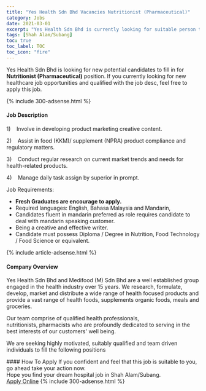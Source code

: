 ```yaml
---
title: "Yes Health Sdn Bhd Vacancies Nutritionist (Pharmaceutical)" 
category: Jobs 
date: 2021-03-01 
excerpt: "Yes Health Sdn Bhd is currently looking for suitable person to fill in the Nutritionist (Pharmaceutical) which positioned at Shah Alam/Subang" 
tags: [Shah Alam/Subang] 
toc: true 
toc_label: TOC 
toc_icon: "fire" 
--- 
```


<p>Yes Health Sdn Bhd is looking for new potential candidates to fill in for <b>Nutritionist (Pharmaceutical)</b> position. If you currently looking for new healthcare job opportunities and qualified with the job desc, feel free to apply this job.
</p>{% include 300-adsense.html %} 
<div><div><h4>Job Description</h4></div><div><div><span><div><p>1)&#160;&#160;&#160;&#160;Involve in developing product marketing creative content.</p><p>2)&#160;&#160;&#160;&#160;Assist in food (KKM)/ supplement (NPRA) product compliance and regulatory matters.</p><p>3)&#160;&#160;&#160;&#160;Conduct regular research on current market trends and needs for health-related products.</p><p>4)&#160;&#160;&#160;&#160;Manage daily task assign by superior in prompt.</p><p>Job Requirements:</p><ul><li><strong>Fresh Graduates are encourage to apply.</strong></li><li>Required languages: English, Bahasa Malaysia and Mandarin,</li><li>Candidates fluent in mandarin preferred as role requires candidate to deal with mandarin speaking customer.</li><li>Being a creative and effective writer.</li><li>Candidate must possess Diploma / Degree in Nutrition, Food Technology / Food Science or equivalent.</li></ul></div></span></div></div></div> 
{% include article-adsense.html %} 
<div><div><h4>Company Overview</h4></div><div><div><span><div><p>Yes Health Sdn Bhd and&#160;Medifood (M) Sdn Bhd are a&#160;well established group engaged in the health industry over 15 years. We research, formulate, develop,&#160;market and distribute a wide range of health focused products and provide a vast range of health foods, supplements organic foods, meals and groceries.&#160;</p><p>Our team comprise of qualified health professionals, nutritionists,&#160;pharmacists who are profoundly dedicated to serving in the best interests of our customers' well being.</p><p>We are seeking highly motivated, suitably qualified and team driven individuals to fill the following positions</p></div></span></div></div></div> 
#### How To Apply 
If you confident and feel that this job is suitable to you, go ahead take your action now. <br/> 
Hope you find your dream hospital job in Shah Alam/Subang. <br/> 
<a href="https://www.jobstreet.com.my/en/job/nutritionist-pharmaceutical-4493602?jobId=jobstreet-my-job-4493602" class="btn btn--warning" target="_blank" rel="nofollow noopenner">Apply Online</a> 
{% include 300-adsense.html %} 